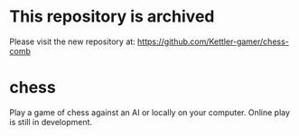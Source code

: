 # This repository is archived
Please visit the new repository at: https://github.com/Kettler-gamer/chess-comb

# chess
Play a game of chess against an AI or locally on your computer. Online play is still in development.
